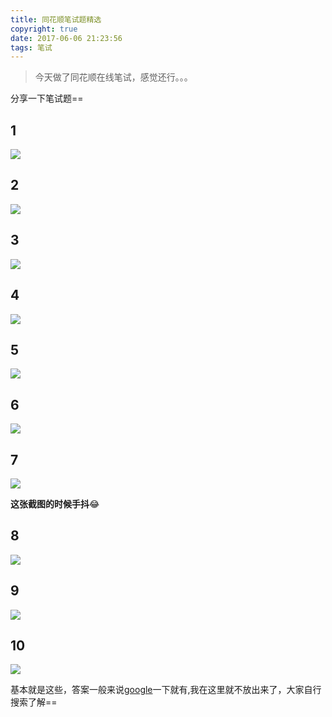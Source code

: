 ```yaml
---
title: 同花顺笔试题精选
copyright: true
date: 2017-06-06 21:23:56
tags: 笔试
---
```


> 今天做了同花顺在线笔试，感觉还行。。。

分享一下笔试题==

<!--more-->

## 1

![](https://ws2.sinaimg.cn/large/006tNc79gy1fgbss1wh38j30v703sjrq.jpg)

## 2

![](https://ws1.sinaimg.cn/large/006tNc79gy1fgbss1ih70j30t303eq3i.jpg)

## 3

![](https://ws2.sinaimg.cn/large/006tNc79gy1fgbss1exzmj311y0lcq4p.jpg)

## 4

![](https://ws2.sinaimg.cn/large/006tNc79gy1fgbsrxt250j30ti04k0ta.jpg)

## 5

![](https://ws4.sinaimg.cn/large/006tNc79gy1fgbsrxutg8j30fr07baas.jpg)

## 6

![](https://ws1.sinaimg.cn/large/006tNc79gy1fgbsrwvzy5j30ro0c1q4n.jpg)

## 7

![](https://ws2.sinaimg.cn/large/006tNc79gy1fgbsrwx5e3j30m7045wf0.jpg)

**这张截图的时候手抖**😂

## 8

![](https://ws1.sinaimg.cn/large/006tNc79gy1fgbsrwnjbbj30gf037jrm.jpg)

## 9

![](https://ws4.sinaimg.cn/large/006tNc79gy1fgbsrwce44j30ok05vq3m.jpg)

## 10

![](https://ws1.sinaimg.cn/large/006tNc79gy1fgbsrw8cpmj30m707cdgc.jpg)

基本就是这些，答案一般来说[google](https://www.google.com.hk)一下就有,我在这里就不放出来了，大家自行搜索了解==